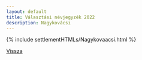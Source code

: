 ```yaml
---
layout: default
title: Választási névjegyzék 2022
description: Nagykovácsi
---
```


{% include settlementHTMLs/Nagykovaacsi.html %}

[Vissza](../)
